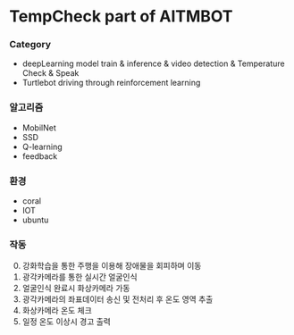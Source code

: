 # TempCheck part of AITMBOT

### Category
- deepLearning model train & inference & video detection & Temperature Check & Speak
- Turtlebot driving through reinforcement learning

### 알고리즘
- MobilNet
- SSD
- Q-learning
- feedback

### 환경
- coral
- IOT
- ubuntu

### 작동
0. 강화학습을 통한 주행을 이용해 장애물을 회피하며 이동
1. 광각카메라를 통한 실시간 얼굴인식
2. 얼굴인식 완료시 화상카메라 가동
3. 광각카메라의 좌표데이터 송신 및 전처리 후 온도 영역 추출
4. 화상카메라 온도 체크
5. 일정 온도 이상시 경고 출력
